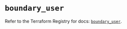 # `boundary_user`

Refer to the Terraform Registry for docs: [`boundary_user`](https://registry.terraform.io/providers/hashicorp/boundary/1.3.1/docs/resources/user).
